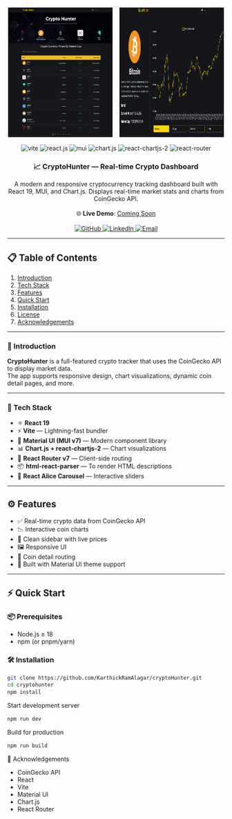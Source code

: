 <style>
  .hero-images {
    display: flex;
    flex-wrap: wrap;
    justify-content: center;
    gap: 1rem;
  }

  .hero-images img {
    width: 100%;
    max-width: 500px;
    height: 300px;
  }

  @media (min-width: 768px) {
    .hero-images {
      flex-direction: row;
    }
    .hero-images img {
      width: 48%;
    }
  }

  @media (max-width: 767px) {
    .hero-images {
      flex-direction: column;
    }
    .hero-images img {
      width: 100%;
    }
  }
</style>

<br/>
<div align="center">
<div class="hero-images">
  <img src="./public/Screen1.png" alt="Hero Image 1" />
  <img src="./public/Screen2.png" alt="Hero Image 2" />
</div>
  <br/>
  <div style={"margin-top:2px"}>
    <img src="https://img.shields.io/badge/-Vite-black?style=for-the-badge&logo=vite&logoColor=white&color=646CFF" alt="vite" />
    <img src="https://img.shields.io/badge/-React_19-black?style=for-the-badge&logo=react&logoColor=white&color=61DAFB" alt="react.js" />
    <img src="https://img.shields.io/badge/-MUI_7-black?style=for-the-badge&logo=mui&logoColor=white&color=007FFF" alt="mui" />
    <img src="https://img.shields.io/badge/-Chart.js-black?style=for-the-badge&logo=chartdotjs&logoColor=white&color=FF6384" alt="chart.js" />
    <img src="https://img.shields.io/badge/-React_ChartJS_2-black?style=for-the-badge&logo=react&logoColor=white&color=FF9F40" alt="react-chartjs-2" />
    <img src="https://img.shields.io/badge/-React_Router_7-black?style=for-the-badge&logo=reactrouter&logoColor=white&color=CA4245" alt="react-router" />
  </div>

  <h3 align="center">📈 CryptoHunter — Real-time Crypto Dashboard</h3>

  <div align="center">
    A modern and responsive cryptocurrency tracking dashboard built with React 19, MUI, and Chart.js. Displays real-time market stats and charts from CoinGecko API.
  </div>

  <br />
  <div align="center">
    🌐 <strong>Live Demo</strong>: <a href="#">Coming Soon</a>
  </div>

  <br />
  <div align="center">
    <a href="https://github.com/karthickramalagar">
      <img src="https://img.shields.io/badge/GitHub-KarthickRamAlagar-black?style=for-the-badge&logo=github" alt="GitHub" />
    </a>
    <a href="https://linkedin.com/in/karthickeyan-ramalagar-763404370/">
      <img src="https://img.shields.io/badge/LinkedIn-KarthickRamAlagar-blue?style=for-the-badge&logo=linkedin&logoColor=white" alt="LinkedIn" />
    </a>
    <a href="mailto:karthickramalagar@gmail.com">
      <img src="https://img.shields.io/badge/Email-karthickramalagar@gmail.com-red?style=for-the-badge&logo=gmail&logoColor=white" alt="Email" />
    </a>
  </div>
</div>

---

## 📋 Table of Contents

1. [Introduction](#-introduction)
2. [Tech Stack](#-tech-stack)
3. [Features](#-features)
4. [Quick Start](#-quick-start)
5. [Installation](#-installation)
6. [License](#-license)
7. [Acknowledgements](#-acknowledgements)

---

### 🚀 Introduction

**CryptoHunter** is a full-featured crypto tracker that uses the CoinGecko API to display market data.  
The app supports responsive design, chart visualizations, dynamic coin detail pages, and more.

---

### 🔧 Tech Stack

- ⚛ **React 19**
- ⚡ **Vite** — Lightning-fast bundler
- 🎨 **Material UI (MUI v7)** — Modern component library
- 📊 **Chart.js + react-chartjs-2** — Chart visualizations
- 🔄 **React Router v7** — Client-side routing
- 📦 **html-react-parser** — To render HTML descriptions
- 🛞 **React Alice Carousel** — Interactive sliders

---

## ⚙ Features

- ✅ Real-time crypto data from CoinGecko API
- 📉 Interactive coin charts
- 🧭 Clean sidebar with live prices
- 🖼 Responsive UI
- 📍 Coin detail routing
- 🌙 Built with Material UI theme support

---

## ⚡ Quick Start

### 📦 Prerequisites

- Node.js ≥ 18
- npm (or pnpm/yarn)

### 🛠️ Installation

```bash
git clone https://github.com/KarthickRamAlagar/cryptoHunter.git
cd cryptohunter
npm install
```

Start development server

```bash
npm run dev
```

Build for production

```bash
npm run build
```

🙏 Acknowledgements

- CoinGecko API
- React
- Vite
- Material UI
- Chart.js
- React Router
